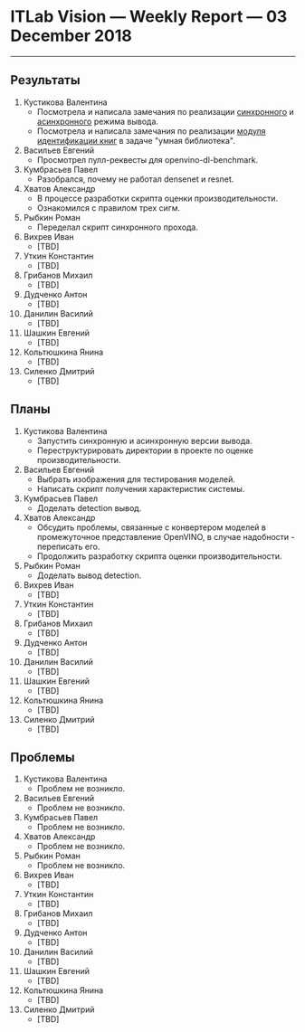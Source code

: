 ﻿# ITLab Vision — Weekly Report — 03 December 2018

----------------

## Результаты

  1. Кустикова Валентина
     - Посмотрела и написала замечания по реализации
	   [синхронного][inference-engine-sync]
	   и [асинхронного][inference-engine-async] режима вывода.
	 - Посмотрела и написала замечания по реализации
	   [модуля идентификации книг][opencv-book-matching]
	   в задаче "умная библиотека".
  1. Васильев Евгений
     - Просмотрел пулл-реквесты для openvino-dl-benchmark.
  1. Кумбрасьев Павел
     - Разобрался, почему не работал densenet и resnet. 
  1. Хватов Александр
     - В процессе разработки скрипта оценки производительности.
     - Ознакомился с правилом трех сигм.
  1. Рыбкин Роман
     - Переделал скрипт синхронного прохода.
  1. Вихрев Иван
     - [TBD]
  1. Уткин Константин
     - [TBD]
  1. Грибанов Михаил
     - [TBD]
  1. Дудченко Антон
     - [TBD]
  1. Данилин Василий
     - [TBD]
  1. Шашкин Евгений
     - [TBD]
  1. Кольтюшкина Янина
     - [TBD]
  1. Силенко Дмитрий
     - [TBD]

## Планы

  1. Кустикова Валентина
     - Запустить синхронную и асинхронную версии вывода.
	 - Переструктурировать директории в проекте по оценке
	   производительности.
  1. Васильев Евгений
     - Выбрать изображения для тестирования моделей.
     - Написать скрипт получения характеристик системы.
  1. Кумбрасьев Павел
     - Доделать detection вывод.
  1. Хватов Александр
     - Обсудить проблемы, связанные с конвертером моделей в промежуточное
       представление OpenVINO, в случае надобности - переписать его.
     - Продолжить разработку скрипта оценки производительности.
  1. Рыбкин Роман
     - Доделать вывод detection.
  1. Вихрев Иван
     - [TBD]
  1. Уткин Константин
     - [TBD]
  1. Грибанов Михаил
     - [TBD]
  1. Дудченко Антон
     - [TBD]
  1. Данилин Василий
     - [TBD]
  1. Шашкин Евгений
     - [TBD]
  1. Кольтюшкина Янина
     - [TBD]
  1. Силенко Дмитрий
     - [TBD]
     

## Проблемы

  1. Кустикова Валентина
     - Проблем не возникло.
  1. Васильев Евгений
     - Проблем не возникло.
  1. Кумбрасьев Павел
     - Проблем не возникло.
  1. Хватов Александр
     - Проблем не возникло.
  1. Рыбкин Роман
     - Проблем не возникло.
  1. Вихрев Иван
     - [TBD]
  1. Уткин Константин
     - [TBD]
  1. Грибанов Михаил
     - [TBD]
  1. Дудченко Антон
     - [TBD]
  1. Данилин Василий
     - [TBD]
  1. Шашкин Евгений
     - [TBD]
  1. Кольтюшкина Янина
     - [TBD]
  1. Силенко Дмитрий
     - [TBD]


<!-- LINKS -->
[inference-engine-async]: https://github.com/itlab-vision/openvino-dl-benchmark/pull/3
[inference-engine-sync]: https://github.com/itlab-vision/openvino-dl-benchmark/pull/4
[opencv-book-matching]: https://github.com/IsinZ/openvino-smart-library/pull/1
